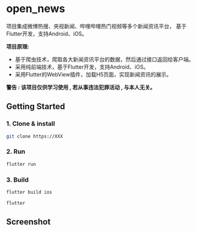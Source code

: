 # open_news

项目集成微博热搜、央视新闻、哔哩哔哩热门视频等多个新闻资讯平台，
基于Flutter开发，支持Android、iOS。

**项目原理:**
* 基于爬虫技术，爬取各大新闻资讯平台的数据，然后通过接口返回给客户端。
* 采用纯前端技术，基于Flutter开发，支持Android、iOS。
* 采用Flutter的WebView插件，加载H5页面，实现新闻资讯的展示。

**警告 : 该项目仅供学习使用 , 若从事违法犯罪活动 , 与本人无关。**


## Getting Started

### 1. Clone & install

```bash
git clone https://XXX
```

### 2. Run

```bash
flutter run
```

### 3. Build

```bash
flutter build ios

flutter 
```

## Screenshot

